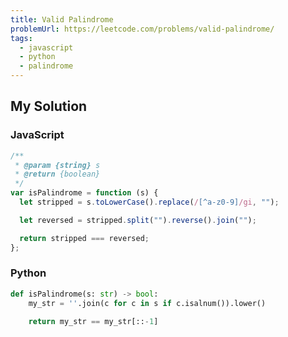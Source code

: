 ```yaml
---
title: Valid Palindrome
problemUrl: https://leetcode.com/problems/valid-palindrome/
tags:
  - javascript
  - python
  - palindrome
---
```


## My Solution

### JavaScript

```javascript
/**
 * @param {string} s
 * @return {boolean}
 */
var isPalindrome = function (s) {
  let stripped = s.toLowerCase().replace(/[^a-z0-9]/gi, "");

  let reversed = stripped.split("").reverse().join("");

  return stripped === reversed;
};
```

### Python

```py
def isPalindrome(s: str) -> bool:
    my_str = ''.join(c for c in s if c.isalnum()).lower()

    return my_str == my_str[::-1]
```
